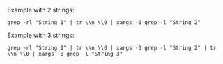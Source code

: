 Example with 2 strings:
```
grep -rl "String 1" | tr \\n \\0 | xargs -0 grep -l "String 2"
```

Example with 3 strings:
```
grep -rl "String 1" | tr \\n \\0 | xargs -0 grep -l "String 2" | tr \\n \\0 | xargs -0 grep -l "String 3"
```
